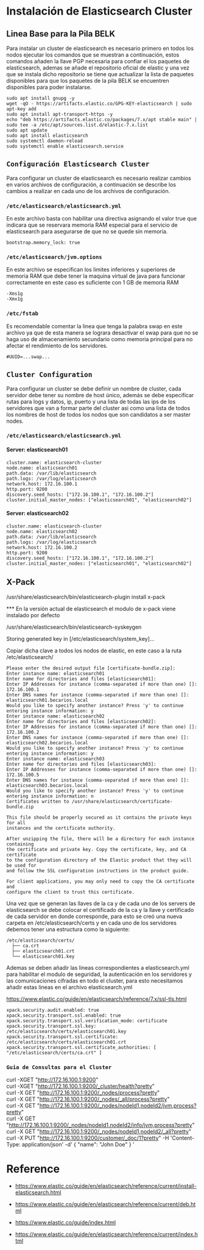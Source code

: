 # Instalación de Elasticsearch Cluster

## Linea Base para la Pila BELK

Para instalar un cluster de elasticsearch es necesario primero en todos los nodos ejecutar los comandos que se muestran a continuación, estos comandos añaden la llave PGP necesaria para confiar el los paquetes de elasticsearch, ademas se añade el repositorio oficial de elastic y una vez que se instala dicho repositorio se tiene que
actualizar la lista de paquetes disponibles para que los paquetes de la pila BELK se encuentren disponibles para poder instalarse.

```apacheconf
sudo apt install gnupg -y
wget -qO - https://artifacts.elastic.co/GPG-KEY-elasticsearch | sudo apt-key add 
sudo apt install apt-transport-https -y
echo "deb https://artifacts.elastic.co/packages/7.x/apt stable main" | sudo tee -a /etc/apt/sources.list.d/elastic-7.x.list
sudo apt update
sudo apt install elasticsearch
sudo systemctl daemon-reload
sudo systemctl enable elasticsearch.service
```

## `Configuración Elasticsearch Cluster`

Para configurar un cluster de elasticsearch es necesario realizar cambios en varios archivos de configuración, a continuación se describe los cambios a realizar en cada uno de los archivos de configuración.


### `/etc/elasticsearch/elasticsearch.yml`

En este archivo basta con habilitar una directiva asignando el valor true que indicara que se reservara memoria RAM especial para el servicio de elasticsearch para asegurarse de que no se quede sin memoria.

```apacheconf
bootstrap.memory_lock: true
```
### `/etc/elasticsearch/jvm.options`

En este archivo se especifican los limites inferiores y superiores de memoria RAM que debe tener la maquina virtual de java para funcionar correctamente en este caso es suficiente con 1 GB de memoria RAM

```apacheconf
-Xms1g
-Xmx1g
```

### `/etc/fstab`

Es recomendable comentar la linea que tenga la palabra swap en este archivo ya que de esta manera se lograra desactivar el swap para que no se haga uso de almacenamiento secundario como memoria principal para no afectar el rendimiento de los servidores.

```apacheconf
#UUID=...swap...
```

## `Cluster Configuration`

Para configurar un cluster se debe definir un nombre de cluster, cada servidor debe tener su nombre de host único, además se debe especificar rutas para logs y datos, ip, puerto y una lista de todas las ips de los servidores que van a formar parte del cluster asi como una lista de todos los nombres de host de todos los nodos que son candidatos a ser master nodes.

### `/etc/elasticsearch/elasticsearch.yml`

#### Server: elasticsearch01

```apacheconf
cluster.name: elasticsearch-cluster
node.name: elasticsearch01
path.data: /var/lib/elasticsearch
path.logs: /var/log/elasticsearch
network.host: 172.16.100.1
http.port: 9200
discovery.seed_hosts: ["172.16.100.1", "172.16.100.2"]
cluster.initial_master_nodes: ["elasticsearch01", "elasticsearch02"]
```

#### Server: elasticsearch02

```apacheconf
cluster.name: elasticsearch-cluster
node.name: elasticsearch02
path.data: /var/lib/elasticsearch
path.logs: /var/log/elasticsearch
network.host: 172.16.100.2
http.port: 9200
discovery.seed_hosts: ["172.16.100.1", "172.16.100.2"]
cluster.initial_master_nodes: ["elasticsearch01", "elasticsearch02"]
```

## X-Pack

/usr/share/elasticsearch/bin/elasticsearch-plugin install x-pack

*** En la versión actual de elasticsearch el modulo de x-pack viene instalado por defecto

/usr/share/elasticsearch/bin/elasticsearch-syskeygen

Storing generated key in [/etc/elasticsearch/system_key]...

Copiar dicha clave a todos los nodos de elastic, en este caso a la ruta /etc/elasticsearch/

```apacheconf
Please enter the desired output file [certificate-bundle.zip]: 
Enter instance name: elasticsearch01
Enter name for directories and files [elasticsearch01]: 
Enter IP Addresses for instance (comma-separated if more than one) []: 172.16.100.1
Enter DNS names for instance (comma-separated if more than one) []: elasticsearch01.becarios.local
Would you like to specify another instance? Press 'y' to continue entering instance information: y
Enter instance name: elasticsearch02
Enter name for directories and files [elasticsearch02]: 
Enter IP Addresses for instance (comma-separated if more than one) []: 172.16.100.2
Enter DNS names for instance (comma-separated if more than one) []: elasticsearch02.becarios.local
Would you like to specify another instance? Press 'y' to continue entering instance information: y
Enter instance name: elasticsearch03
Enter name for directories and files [elasticsearch03]: 
Enter IP Addresses for instance (comma-separated if more than one) []: 172.16.100.5
Enter DNS names for instance (comma-separated if more than one) []: elasticsearch03.becarios.local
Would you like to specify another instance? Press 'y' to continue entering instance information: n
Certificates written to /usr/share/elasticsearch/certificate-bundle.zip

This file should be properly secured as it contains the private keys for all
instances and the certificate authority.

After unzipping the file, there will be a directory for each instance containing
the certificate and private key. Copy the certificate, key, and CA certificate
to the configuration directory of the Elastic product that they will be used for
and follow the SSL configuration instructions in the product guide.

For client applications, you may only need to copy the CA certificate and
configure the client to trust this certificate.
```

Una vez que se generan las llaves de la ca y de cada uno de los servers de elasticsearch se debe colocar el certificado de la ca y la llave
y certificado de cada servidor en donde corresponde, para esto se creó una nueva carpeta en /etc/elasticsearch/certs y en cada uno de los 
servidores debemos tener una estructura como la siguiente: 

```apacheconf
/etc/elasticsearch/certs/
  ├── ca.crt
  ├── elasticsearch01.crt
  └── elasticsearch01.key
```

Ademas se deben añadir las lineas correspondientes a elasticsearch.yml para habilitar el modulo de seguridad, la autenticación en los servidores y 
las comunicaciones cifradas en todo el cluster, para esto necesitamos añadir estas lineas en el archivo elasticsearch.yml

https://www.elastic.co/guide/en/elasticsearch/reference/7.x/ssl-tls.html

```apacheconf
xpack.security.audit.enabled: true
xpack.security.transport.ssl.enabled: true
xpack.security.transport.ssl.verification_mode: certificate
xpack.security.transport.ssl.key: /etc/elasticsearch/certs/elasticsearch01.key
xpack.security.transport.ssl.certificate: /etc/elasticsearch/certs/elasticsearch01.crt
xpack.security.transport.ssl.certificate_authorities: [ "/etc/elasticsearch/certs/ca.crt" ]
```

### `Guia de Consultas para el Cluster`

curl -XGET "http://172.16.100.1:9200"    
curl -XGET "http://172.16.100.1:9200/_cluster/health?pretty"  
curl -X GET "http://172.16.100.1:9200/_nodes/process?pretty"  
curl -X GET "http://172.16.100.1:9200/_nodes/_all/process?pretty"  
curl -X GET "http://172.16.100.1:9200/_nodes/nodeId1,nodeId2/jvm,process?pretty"   
curl -X GET "http://172.16.100.1:9200/_nodes/nodeId1,nodeId2/info/jvm,process?pretty"  
curl -X GET "http://172.16.100.1:9200/_nodes/nodeId1,nodeId2/_all?pretty"  
curl -X PUT "http://172.16.100.1:9200/customer/_doc/1?pretty" -H 'Content-Type: application/json' -d'
{
  "name": "John Doe"
}
'

# Reference

+ https://www.elastic.co/guide/en/elasticsearch/reference/current/install-elasticsearch.html
- https://www.elastic.co/guide/en/elasticsearch/reference/current/deb.html
* https://www.elastic.co/guide/index.html

* https://www.elastic.co/guide/en/elasticsearch/reference/current/index.html




